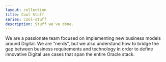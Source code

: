 ```yaml
---
layout: collection
title: Cool Stuff
series: cool-stuff
description: Stuff we've done.
---
```

We are a passionate team focused on implementing new business models around Digital. We are "nerds", but we also understand how to bridge the gap between business requirements and technology in order to define innovative Digital use cases that span the entire Oracle stack.
